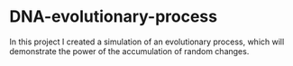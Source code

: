 # DNA-evolutionary-process
In this project I created a simulation of an evolutionary process, which will demonstrate the power of the accumulation of random changes.
